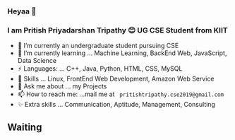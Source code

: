 ### Heyaa 👋

### I am Pritish Priyadarshan Tripathy 😊 UG CSE Student from KIIT 

- 🔭 I’m currently an undergraduate student pursuing CSE 
- 🌱 I’m currently learning ... Machine Learning, BackEnd Web, JavaScript, Data Science
- ⚡ Languages: ...  C++, Java, Python, HTML, CSS, MySQL
- 🤔 Skills ... Linux, FrontEnd Web Development, Amazon Web Service
- 💬 Ask me about ... my Projects
- 📫 How to reach me: ...mail me at ``` pritishtripathy.cse2019@gmail.com```
- ✨ Extra skills ... Communication, Aptitude, Management, Consulting

## Waiting


